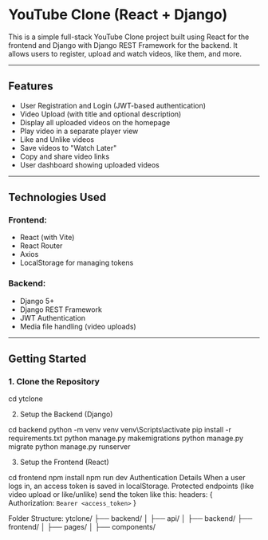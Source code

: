 # YouTube Clone (React + Django)

This is a simple full-stack YouTube Clone project built using React for the frontend and Django with Django REST Framework for the backend. It allows users to register, upload and watch videos, like them, and more.

---

## Features

- User Registration and Login (JWT-based authentication)
- Video Upload (with title and optional description)
- Display all uploaded videos on the homepage
- Play video in a separate player view
- Like and Unlike videos
- Save videos to "Watch Later"
- Copy and share video links
- User dashboard showing uploaded videos

---

## Technologies Used

### Frontend:
- React (with Vite)
- React Router
- Axios
- LocalStorage for managing tokens

### Backend:
- Django 5+
- Django REST Framework
- JWT Authentication
- Media file handling (video uploads)

---

## Getting Started

### 1. Clone the Repository


cd ytclone


2. Setup the Backend (Django)

cd backend
python -m venv venv
venv\Scripts\activate 
pip install -r requirements.txt
python manage.py makemigrations
python manage.py migrate
python manage.py runserver



3. Setup the Frontend (React)

cd frontend
npm install
npm run dev
Authentication Details
When a user logs in, an access token is saved in localStorage.
Protected endpoints (like video upload or like/unlike) send the token like this:
headers: {
  Authorization: `Bearer <access_token>`
}

Folder Structure:
ytclone/
├── backend/
│   ├── api/
│   ├── backend/
├── frontend/
│   ├── pages/
│   ├── components/

